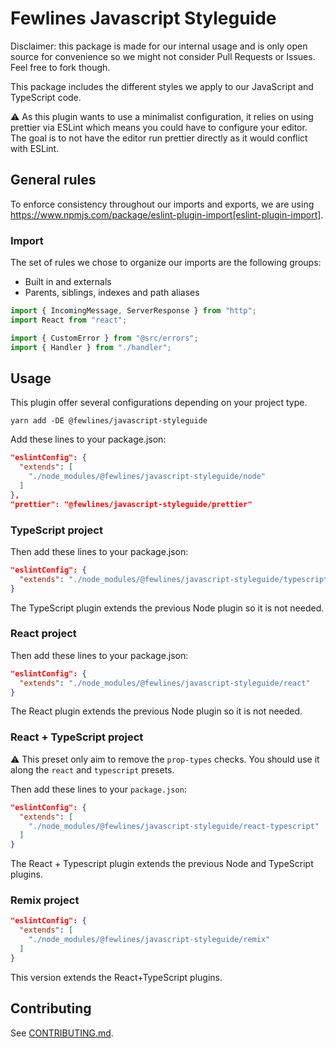 # Fewlines Javascript Styleguide

Disclaimer: this package is made for our internal usage and is only open source for convenience so
we might not consider Pull Requests or Issues. Feel free to fork though.

This package includes the different styles we apply to our JavaScript and TypeScript code.

⚠️ As this plugin wants to use a minimalist configuration, it relies on using prettier via ESLint
which means you could have to configure your editor. The goal is to not have the editor run prettier
directly as it would conflict with ESLint.

## General rules

To enforce consistency throughout our imports and exports, we are using
https://www.npmjs.com/package/eslint-plugin-import[eslint-plugin-import].

### Import

The set of rules we chose to organize our imports are the following groups:

- Built in and externals
- Parents, siblings, indexes and path aliases

```js
import { IncomingMessage, ServerResponse } from "http";
import React from "react";

import { CustomError } from "@src/errors";
import { Handler } from "./handler";
```

## Usage

This plugin offer several configurations depending on your project type.

```shell
yarn add -DE @fewlines/javascript-styleguide
```

Add these lines to your package.json:

```json
"eslintConfig": {
  "extends": [
    "./node_modules/@fewlines/javascript-styleguide/node"
  ]
},
"prettier": "@fewlines/javascript-styleguide/prettier"
```

### TypeScript project

Then add these lines to your package.json:

```json
"eslintConfig": {
  "extends": "./node_modules/@fewlines/javascript-styleguide/typescript"
}
```

The TypeScript plugin extends the previous Node plugin so it is not needed.

### React project

Then add these lines to your package.json:

```json
"eslintConfig": {
  "extends": "./node_modules/@fewlines/javascript-styleguide/react"
}
```

The React plugin extends the previous Node plugin so it is not needed.

### React + TypeScript project

⚠️ This preset only aim to remove the `prop-types` checks. You should use it along the `react` and
`typescript` presets.

Then add these lines to your `package.json`:

```json
"eslintConfig": {
  "extends": [
    "./node_modules/@fewlines/javascript-styleguide/react-typescript"
  ]
}
```

The React + Typescript plugin extends the previous Node and TypeScript plugins.

### Remix project

```json
"eslintConfig": {
  "extends": [
    "./node_modules/@fewlines/javascript-styleguide/remix"
  ]
}
```

This version extends the React+TypeScript plugins.

## Contributing

See [CONTRIBUTING.md](CONTRIBUTING.md).
